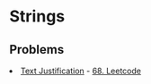 # Strings

## Problems

<oi>
  <li><a href="https://github.com/LenarBad/interview-questions/blob/main/strings/text-justification.java">Text Justification</a> - <a href="https://leetcode.com/problems/text-justification/description/">68. Leetcode</a></li>
</oi>
